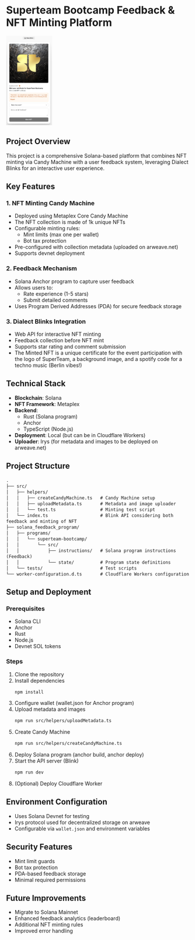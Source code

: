 # Superteam Bootcamp Feedback & NFT Minting Platform
<img src="./assets/readme_img_2.png" alt="Description" width="25%">

## Project Overview

This project is a comprehensive Solana-based platform that combines NFT minting via Candy Machine with a user feedback system, leveraging Dialect Blinks for an interactive user experience.

## Key Features

### 1. NFT Minting Candy Machine
- Deployed using Metaplex Core Candy Machine
- The NFT collection is made of 1k unique NFTs
- Configurable minting rules:
  - Mint limits (max one per wallet)
  - Bot tax protection
- Pre-configured with collection metadata (uploaded on arweave.net)
- Supports devnet deployment

### 2. Feedback Mechanism
- Solana Anchor program to capture user feedback
- Allows users to:
  - Rate experience (1-5 stars)
  - Submit detailed comments
- Uses Program Derived Addresses (PDA) for secure feedback storage

### 3. Dialect Blinks Integration
- Web API for interactive NFT minting
- Feedback collection before NFT mint
- Supports star rating and comment submission
- The Minted NFT is a unique certificate for the event participation with the logo of SuperTeam, a background image, and a spotify code for a techno music (Berlin vibes!)

## Technical Stack

- **Blockchain**: Solana
- **NFT Framework**: Metaplex
- **Backend**: 
  - Rust (Solana program)
  - Anchor
  - TypeScript (Node.js)
- **Deployment**: Local (but can be in Cloudflare Workers)
- **Uploader**: Irys (for metadata and images to be deployed on arweave.net)

## Project Structure

```
.
├── src/
│   ├── helpers/
│   │   ├── createCandyMachine.ts   # Candy Machine setup
│   │   ├── uploadMetadata.ts       # Metadata and image uploader
│   │   └── test.ts                 # Minting test script
│   └── index.ts                    # Blink API considering both feedback and minting of NFT
├── solana_feedback_program/
│   ├── programs/
│   │   └── superteam-bootcamp/
│   │       └── src/
│   │           ├── instructions/   # Solana program instructions (Feedback)
│   │           └── state/          # Program state definitions
│   └── tests/                      # Test scripts
└── worker-configuration.d.ts       # Cloudflare Workers configuration
```

## Setup and Deployment

### Prerequisites
- Solana CLI
- Anchor
- Rust
- Node.js
- Devnet SOL tokens

### Steps
1. Clone the repository
2. Install dependencies
   ```bash
   npm install
   ```
3. Configure wallet (wallet.json for Anchor program)
4. Upload metadata and images
   ```bash
   npm run src/helpers/uploadMetadata.ts
   ```
5. Create Candy Machine
   ```bash
   npm run src/helpers/createCandyMachine.ts
   ```
6. Deploy Solana program (anchor build, anchor deploy)
7. Start the API server (Blink)
   ```bash
   npm run dev
   ```
7. (Optional) Deploy Cloudflare Worker

## Environment Configuration

- Uses Solana Devnet for testing
- Irys protocol used for decentralized storage on arweave
- Configurable via `wallet.json` and environment variables

## Security Features

- Mint limit guards
- Bot tax protection
- PDA-based feedback storage
- Minimal required permissions

## Future Improvements

- Migrate to Solana Mainnet
- Enhanced feedback analytics (leaderboard)
- Additional NFT minting rules
- Improved error handling